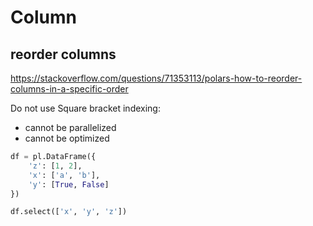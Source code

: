 # Column

## reorder columns
https://stackoverflow.com/questions/71353113/polars-how-to-reorder-columns-in-a-specific-order

Do not use Square bracket indexing:
- cannot be parallelized
- cannot be optimized
```py
df = pl.DataFrame({
    'z': [1, 2],
    'x': ['a', 'b'],
    'y': [True, False]
})

df.select(['x', 'y', 'z'])
```
